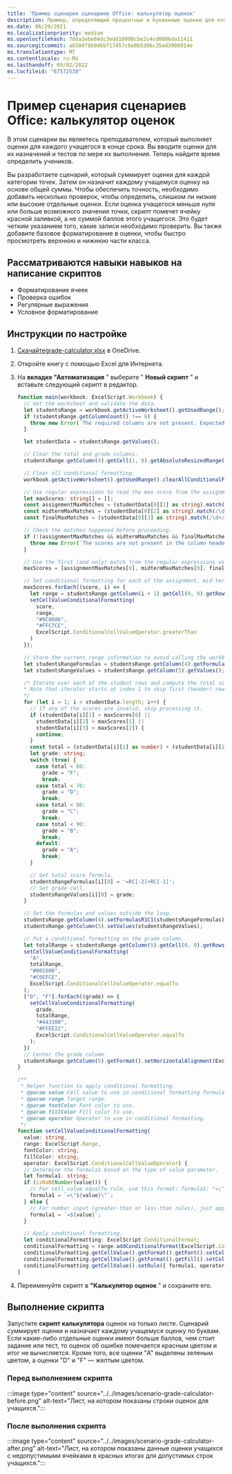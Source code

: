 ```yaml
---
title: 'Пример сценария сценариев Office: калькулятор оценок'
description: Пример, определяющий процентные и буквенные оценки для класса учащихся.
ms.date: 06/29/2021
ms.localizationpriority: medium
ms.openlocfilehash: 7dda3ebe84dc3edd10998cbe2c4cd0806da11411
ms.sourcegitcommit: a6504f8b0d6b717457c6e0b5306c35ad3900914e
ms.translationtype: MT
ms.contentlocale: ru-RU
ms.lasthandoff: 09/02/2022
ms.locfileid: "67572530"
---
```

# <a name="office-scripts-sample-scenario-grade-calculator"></a>Пример сценария сценариев Office: калькулятор оценок

В этом сценарии вы являетесь преподавателем, который выполняет оценки для каждого учащегося в конце срока. Вы вводите оценки для их назначений и тестов по мере их выполнения. Теперь найдите время определить учеников.

Вы разработаете сценарий, который суммирует оценки для каждой категории точек. Затем он назначит каждому учащемуся оценку на основе общей суммы. Чтобы обеспечить точность, необходимо добавить несколько проверок, чтобы определить, слишком ли низкие или высокие отдельные оценки. Если оценка учащегося меньше нуля или больше возможного значения точки, скрипт помечет ячейку красной заливкой, а не суммой баллов этого учащегося. Это будет четким указанием того, какие записи необходимо проверить. Вы также добавите базовое форматирование в оценки, чтобы быстро просмотреть верхнюю и нижнюю части класса.

## <a name="scripting-skills-covered"></a>Рассматриваются навыки навыков на написание скриптов

- Форматирование ячеек
- Проверка ошибок
- Регулярные выражения
- Условное форматирование

## <a name="setup-instructions"></a>Инструкции по настройке

1. [ Скачайтеgrade-calculator.xlsx](grade-calculator.xlsx) в OneDrive.

1. Откройте книгу с помощью Excel для Интернета.

1. На **вкладке "Автоматизация** " выберите " **Новый скрипт** " и вставьте следующий скрипт в редактор.

    ```TypeScript
    function main(workbook: ExcelScript.Workbook) {
      // Get the worksheet and validate the data.
      let studentsRange = workbook.getActiveWorksheet().getUsedRange();
      if (studentsRange.getColumnCount() !== 6) {
        throw new Error(`The required columns are not present. Expected column headers: "Student ID | Assignment score | Mid-term | Final | Total | Grade"`);
      }

      let studentData = studentsRange.getValues();

      // Clear the total and grade columns.
      studentsRange.getColumn(4).getCell(1, 0).getAbsoluteResizedRange(studentData.length - 1, 2).clear();

      // Clear all conditional formatting.
      workbook.getActiveWorksheet().getUsedRange().clearAllConditionalFormats();

      // Use regular expressions to read the max score from the assignment, mid-term, and final scores columns.
      let maxScores: string[] = [];
      const assignmentMaxMatches = (studentData[0][1] as string).match(/\d+/);
      const midtermMaxMatches = (studentData[0][2] as string).match(/\d+/);
      const finalMaxMatches = (studentData[0][3] as string).match(/\d+/);

      // Check the matches happened before proceeding.
      if (!(assignmentMaxMatches && midtermMaxMatches && finalMaxMatches)) {
        throw new Error(`The scores are not present in the column headers. Expected format: "Assignments (n)|Mid-term (n)|Final (n)"`);
      }

      // Use the first (and only) match from the regular expressions as the max scores.
      maxScores = [assignmentMaxMatches[0], midtermMaxMatches[0], finalMaxMatches[0]];

      // Set conditional formatting for each of the assignment, mid-term, and final scores columns.
      maxScores.forEach((score, i) => {
        let range = studentsRange.getColumn(i + 1).getCell(0, 0).getRowsBelow(studentData.length - 1);
        setCellValueConditionalFormatting(
          score,
          range,
          "#9C0006",
          "#FFC7CE",
          ExcelScript.ConditionalCellValueOperator.greaterThan
        )
      });

      // Store the current range information to avoid calling the workbook in the loop.
      let studentsRangeFormulas = studentsRange.getColumn(4).getFormulasR1C1();
      let studentsRangeValues = studentsRange.getColumn(5).getValues();

      /* Iterate over each of the student rows and compute the total score and letter grade.
      * Note that iterator starts at index 1 to skip first (header) row.
      */
      for (let i = 1; i < studentData.length; i++) {
        // If any of the scores are invalid, skip processing it.
        if (studentData[i][1] > maxScores[0] ||
          studentData[i][2] > maxScores[1] ||
          studentData[i][3] > maxScores[2]) {
          continue;
        }
        const total = (studentData[i][1] as number) + (studentData[i][2] as number) + (studentData[i][3] as number);
        let grade: string;
        switch (true) {
          case total < 60:
            grade = "F";
            break;
          case total < 70:
            grade = "D";
            break;
          case total < 80:
            grade = "C";
            break;
          case total < 90:
            grade = "B";
            break;
          default:
            grade = "A";
            break;
        }
    
        // Set total score formula.
        studentsRangeFormulas[i][0] = '=RC[-2]+RC[-1]';
        // Set grade cell.
        studentsRangeValues[i][0] = grade;
      }

      // Set the formulas and values outside the loop.
      studentsRange.getColumn(4).setFormulasR1C1(studentsRangeFormulas);
      studentsRange.getColumn(5).setValues(studentsRangeValues);

      // Put a conditional formatting on the grade column.
      let totalRange = studentsRange.getColumn(5).getCell(0, 0).getRowsBelow(studentData.length - 1);
      setCellValueConditionalFormatting(
        "A",
        totalRange,
        "#001600",
        "#C6EFCE",
        ExcelScript.ConditionalCellValueOperator.equalTo
      );
      ["D", "F"].forEach((grade) => {
        setCellValueConditionalFormatting(
          grade,
          totalRange,
          "#443300",
          "#FFEE22",
          ExcelScript.ConditionalCellValueOperator.equalTo
        );
      })
      // Center the grade column.
      studentsRange.getColumn(5).getFormat().setHorizontalAlignment(ExcelScript.HorizontalAlignment.center);
    }

    /**
     * Helper function to apply conditional formatting.
     * @param value Cell value to use in conditional formatting formula1.
     * @param range Target range.
     * @param fontColor Font color to use.
     * @param fillColor Fill color to use.
     * @param operator Operator to use in conditional formatting.
     */
    function setCellValueConditionalFormatting(
      value: string,
      range: ExcelScript.Range,
      fontColor: string,
      fillColor: string,
      operator: ExcelScript.ConditionalCellValueOperator) {
      // Determine the formula1 based on the type of value parameter.
      let formula1: string;
      if (isNaN(Number(value))) {
        // For cell value equalTo rule, use this format: formula1: "=\"A\"",
        formula1 = `=\"${value}\"`;
      } else {
        // For number input (greater-than or less-than rules), just append '='.
        formula1 = `=${value}`;
      }

      // Apply conditional formatting.
      let conditionalFormatting: ExcelScript.ConditionalFormat;
      conditionalFormatting = range.addConditionalFormat(ExcelScript.ConditionalFormatType.cellValue);
      conditionalFormatting.getCellValue().getFormat().getFont().setColor(fontColor);
      conditionalFormatting.getCellValue().getFormat().getFill().setColor(fillColor);
      conditionalFormatting.getCellValue().setRule({ formula1, operator });
    }
    ```

1. Переименуйте скрипт в **"Калькулятор оценок** " и сохраните его.

## <a name="running-the-script"></a>Выполнение скрипта

Запустите **скрипт калькулятора** оценок на только листе. Сценарий суммирует оценки и назначает каждому учащемуся оценку по буквам. Если какие-либо отдельные оценки имеют больше баллов, чем стоит задание или тест, то оценок об ошибке помечается красным цветом и итог не вычисляется. Кроме того, все оценки "A" выделены зеленым цветом, а оценки "D" и "F" — желтым цветом.

### <a name="before-running-the-script"></a>Перед выполнением скрипта

:::image type="content" source="../../images/scenario-grade-calculator-before.png" alt-text="Лист, на котором показаны строки оценок для учащихся.":::

### <a name="after-running-the-script"></a>После выполнения скрипта

:::image type="content" source="../../images/scenario-grade-calculator-after.png" alt-text="Лист, на котором показаны данные оценки учащихся с недопустимыми ячейками в красных итогах для допустимых строк учащихся.":::
